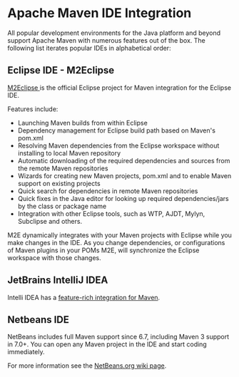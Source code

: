 # Apache Maven IDE Integration

All popular development environments for the Java platform and beyond support 
Apache Maven with numerous features out of the box. The following list iterates 
popular IDEs in alphabetical order:

## Eclipse IDE - M2Eclipse

  [M2Eclipse ](http://www.eclipse.org/m2e/) is 
  the official Eclipse project for Maven integration for the Eclipse IDE.
  
Features include:

- Launching Maven builds from within Eclipse
- Dependency management for Eclipse build path based on Maven's pom.xml
- Resolving Maven dependencies from the Eclipse workspace without installing to local Maven repository
- Automatic downloading of the required dependencies and sources from the remote Maven repositories
- Wizards for creating new Maven projects, pom.xml and to enable Maven support on existing projects
- Quick search for dependencies in remote Maven repositories
- Quick fixes in the Java editor for looking up required dependencies/jars by the class or package name
- Integration with other Eclipse tools, such as WTP, AJDT, Mylyn, Subclipse and others.

M2E dynamically integrates with your Maven projects with Eclipse while you make changes in the IDE. As 
you change dependencies, or configurations of Maven plugins in your POMs M2E, will synchronize the 
Eclipse workspace with those changes.

## JetBrains IntelliJ IDEA

Intelli IDEA has a [feature-rich integration for Maven](https://www.jetbrains.com/idea/help/maven.html). 

## Netbeans IDE

NetBeans includes full Maven support since 6.7, including Maven 3 support in 7.0+. 
You can open any Maven project in the IDE and start coding immediately.

For more information see the [NetBeans.org wiki page](http://wiki.netbeans.org/Maven).
